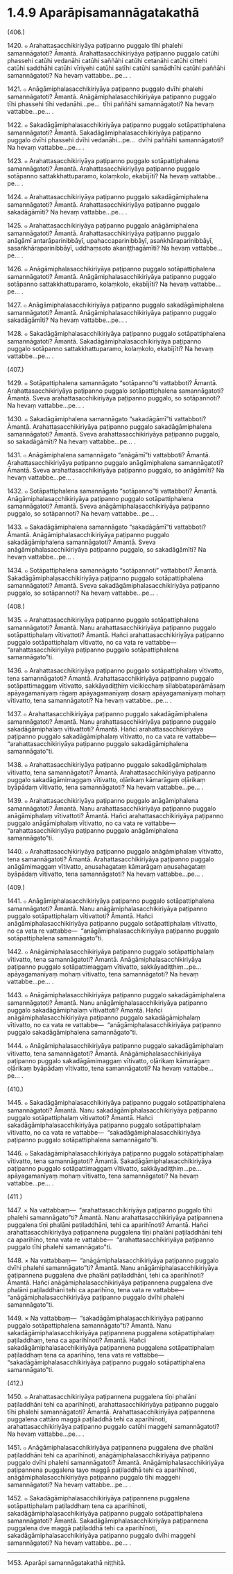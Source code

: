 # 1.4.9 Aparāpisamannāgatakathā

(406.)

1420\. ๐ Arahattasacchikiriyāya paṭipanno puggalo tīhi phalehi samannāgatoti? Āmantā. Arahattasacchikiriyāya paṭipanno puggalo catūhi phassehi catūhi vedanāhi catūhi saññāhi catūhi cetanāhi catūhi cittehi catūhi saddhāhi catūhi vīriyehi catūhi satīhi catūhi samādhīhi catūhi paññāhi samannāgatoti? Na hevaṃ vattabbe…pe… .

1421\. ๐ Anāgāmiphalasacchikiriyāya paṭipanno puggalo dvīhi phalehi samannāgatoti? Āmantā. Anāgāmiphalasacchikiriyāya paṭipanno puggalo tīhi phassehi tīhi vedanāhi…pe…  tīhi paññāhi samannāgatoti? Na hevaṃ vattabbe…pe… .

1422\. ๐ Sakadāgāmiphalasacchikiriyāya paṭipanno puggalo sotāpattiphalena samannāgatoti? Āmantā. Sakadāgāmiphalasacchikiriyāya paṭipanno puggalo dvīhi phassehi dvīhi vedanāhi…pe…  dvīhi paññāhi samannāgatoti? Na hevaṃ vattabbe…pe… .

1423\. ๐ Arahattasacchikiriyāya paṭipanno puggalo sotāpattiphalena samannāgatoti? Āmantā. Arahattasacchikiriyāya paṭipanno puggalo sotāpanno sattakkhattuparamo, kolaṃkolo, ekabījīti? Na hevaṃ vattabbe…pe… .

1424\. ๐ Arahattasacchikiriyāya paṭipanno puggalo sakadāgāmiphalena samannāgatoti? Āmantā. Arahattasacchikiriyāya paṭipanno puggalo sakadāgāmīti? Na hevaṃ vattabbe…pe… .

1425\. ๐ Arahattasacchikiriyāya paṭipanno puggalo anāgāmiphalena samannāgatoti? Āmantā. Arahattasacchikiriyāya paṭipanno puggalo anāgāmī antarāparinibbāyī, upahaccaparinibbāyī, asaṅkhāraparinibbāyī, sasaṅkhāraparinibbāyī, uddhaṃsoto akaniṭṭhagāmīti? Na hevaṃ vattabbe…pe… .

1426\. ๐ Anāgāmiphalasacchikiriyāya paṭipanno puggalo sotāpattiphalena samannāgatoti? Āmantā. Anāgāmiphalasacchikiriyāya paṭipanno puggalo sotāpanno sattakkhattuparamo, kolaṃkolo, ekabījīti? Na hevaṃ vattabbe…pe… .

1427\. ๐ Anāgāmiphalasacchikiriyāya paṭipanno puggalo sakadāgāmiphalena samannāgatoti? Āmantā. Anāgāmiphalasacchikiriyāya paṭipanno puggalo sakadāgāmīti? Na hevaṃ vattabbe…pe… .

1428\. ๐ Sakadāgāmiphalasacchikiriyāya paṭipanno puggalo sotāpattiphalena samannāgatoti? Āmantā. Sakadāgāmiphalasacchikiriyāya paṭipanno puggalo sotāpanno sattakkhattuparamo, kolaṃkolo, ekabījīti? Na hevaṃ vattabbe…pe… .

(407.)

1429\. ๐ Sotāpattiphalena samannāgato “sotāpanno”ti vattabboti? Āmantā. Arahattasacchikiriyāya paṭipanno puggalo sotāpattiphalena samannāgatoti? Āmantā. Sveva arahattasacchikiriyāya paṭipanno puggalo, so sotāpannoti? Na hevaṃ vattabbe…pe… .

1430\. ๐ Sakadāgāmiphalena samannāgato “sakadāgāmī”ti vattabboti? Āmantā. Arahattasacchikiriyāya paṭipanno puggalo sakadāgāmiphalena samannāgatoti? Āmantā. Sveva arahattasacchikiriyāya paṭipanno puggalo, so sakadāgāmīti? Na hevaṃ vattabbe…pe… .

1431\. ๐ Anāgāmiphalena samannāgato “anāgāmī”ti vattabboti? Āmantā. Arahattasacchikiriyāya paṭipanno puggalo anāgāmiphalena samannāgatoti? Āmantā. Sveva arahattasacchikiriyāya paṭipanno puggalo, so anāgāmīti? Na hevaṃ vattabbe…pe… .

1432\. ๐ Sotāpattiphalena samannāgato “sotāpanno”ti vattabboti? Āmantā. Anāgāmiphalasacchikiriyāya paṭipanno puggalo sotāpattiphalena samannāgatoti? Āmantā. Sveva anāgāmiphalasacchikiriyāya paṭipanno puggalo, so sotāpannoti? Na hevaṃ vattabbe…pe… .

1433\. ๐ Sakadāgāmiphalena samannāgato “sakadāgāmī”ti vattabboti? Āmantā. Anāgāmiphalasacchikiriyāya paṭipanno puggalo sakadāgāmiphalena samannāgatoti? Āmantā. Sveva anāgāmiphalasacchikiriyāya paṭipanno puggalo, so sakadāgāmīti? Na hevaṃ vattabbe…pe… .

1434\. ๐ Sotāpattiphalena samannāgato “sotāpannoti” vattabboti? Āmantā. Sakadāgāmiphalasacchikiriyāya paṭipanno puggalo sotāpattiphalena samannāgatoti? Āmantā. Sveva sakadāgāmiphalasacchikiriyāya paṭipanno puggalo, so sotāpannoti? Na hevaṃ vattabbe…pe… .

(408.)

1435\. ๐ Arahattasacchikiriyāya paṭipanno puggalo sotāpattiphalena samannāgatoti? Āmantā. Nanu arahattasacchikiriyāya paṭipanno puggalo sotāpattiphalaṃ vītivattoti? Āmantā. Hañci arahattasacchikiriyāya paṭipanno puggalo sotāpattiphalaṃ vītivatto, no ca vata re vattabbe—  “arahattasacchikiriyāya paṭipanno puggalo sotāpattiphalena samannāgato”ti.

1436\. ๐ Arahattasacchikiriyāya paṭipanno puggalo sotāpattiphalaṃ vītivatto, tena samannāgatoti? Āmantā. Arahattasacchikiriyāya paṭipanno puggalo sotāpattimaggaṃ vītivatto, sakkāyadiṭṭhiṃ vicikicchaṃ sīlabbataparāmāsaṃ apāyagamanīyaṃ rāgaṃ apāyagamanīyaṃ dosaṃ apāyagamanīyaṃ mohaṃ vītivatto, tena samannāgatoti? Na hevaṃ vattabbe…pe… .

1437\. ๐ Arahattasacchikiriyāya paṭipanno puggalo sakadāgāmiphalena samannāgatoti? Āmantā. Nanu arahattasacchikiriyāya paṭipanno puggalo sakadāgāmiphalaṃ vītivattoti? Āmantā. Hañci arahattasacchikiriyāya paṭipanno puggalo sakadāgāmiphalaṃ vītivatto, no ca vata re vattabbe—  “arahattasacchikiriyāya paṭipanno puggalo sakadāgāmiphalena samannāgato”ti.

1438\. ๐ Arahattasacchikiriyāya paṭipanno puggalo sakadāgāmiphalaṃ vītivatto, tena samannāgatoti? Āmantā. Arahattasacchikiriyāya paṭipanno puggalo sakadāgāmimaggaṃ vītivatto, oḷārikaṃ kāmarāgaṃ oḷārikaṃ byāpādaṃ vītivatto, tena samannāgatoti? Na hevaṃ vattabbe…pe… .

1439\. ๐ Arahattasacchikiriyāya paṭipanno puggalo anāgāmiphalena samannāgatoti? Āmantā. Nanu arahattasacchikiriyāya paṭipanno puggalo anāgāmiphalaṃ vītivattoti? Āmantā. Hañci arahattasacchikiriyāya paṭipanno puggalo anāgāmiphalaṃ vītivatto, no ca vata re vattabbe—  “arahattasacchikiriyāya paṭipanno puggalo anāgāmiphalena samannāgato”ti.

1440\. ๐ Arahattasacchikiriyāya paṭipanno puggalo anāgāmiphalaṃ vītivatto, tena samannāgatoti? Āmantā. Arahattasacchikiriyāya paṭipanno puggalo anāgāmimaggaṃ vītivatto, aṇusahagataṃ kāmarāgaṃ aṇusahagataṃ byāpādaṃ vītivatto, tena samannāgatoti? Na hevaṃ vattabbe…pe… .

(409.)

1441\. ๐ Anāgāmiphalasacchikiriyāya paṭipanno puggalo sotāpattiphalena samannāgatoti? Āmantā. Nanu anāgāmiphalasacchikiriyāya paṭipanno puggalo sotāpattiphalaṃ vītivattoti? Āmantā. Hañci anāgāmiphalasacchikiriyāya paṭipanno puggalo sotāpattiphalaṃ vītivatto, no ca vata re vattabbe—  “anāgāmiphalasacchikiriyāya paṭipanno puggalo sotāpattiphalena samannāgato”ti.

1442\. ๐ Anāgāmiphalasacchikiriyāya paṭipanno puggalo sotāpattiphalaṃ vītivatto, tena samannāgatoti? Āmantā. Anāgāmiphalasacchikiriyāya paṭipanno puggalo sotāpattimaggaṃ vītivatto, sakkāyadiṭṭhiṃ…pe…  apāyagamanīyaṃ mohaṃ vītivatto, tena samannāgatoti? Na hevaṃ vattabbe…pe… .

1443\. ๐ Anāgāmiphalasacchikiriyāya paṭipanno puggalo sakadāgāmiphalena samannāgatoti? Āmantā. Nanu anāgāmiphalasacchikiriyāya paṭipanno puggalo sakadāgāmiphalaṃ vītivattoti? Āmantā. Hañci anāgāmiphalasacchikiriyāya paṭipanno puggalo sakadāgāmiphalaṃ vītivatto, no ca vata re vattabbe—  “anāgāmiphalasacchikiriyāya paṭipanno puggalo sakadāgāmiphalena samannāgato”ti.

1444\. ๐ Anāgāmiphalasacchikiriyāya paṭipanno puggalo sakadāgāmiphalaṃ vītivatto, tena samannāgatoti? Āmantā. Anāgāmiphalasacchikiriyāya paṭipanno puggalo sakadāgāmimaggaṃ vītivatto, oḷārikaṃ kāmarāgaṃ oḷārikaṃ byāpādaṃ vītivatto, tena samannāgatoti? Na hevaṃ vattabbe…pe… .

(410.)

1445\. ๐ Sakadāgāmiphalasacchikiriyāya paṭipanno puggalo sotāpattiphalena samannāgatoti? Āmantā. Nanu sakadāgāmiphalasacchikiriyāya paṭipanno puggalo sotāpattiphalaṃ vītivattoti? Āmantā. Hañci sakadāgāmiphalasacchikiriyāya paṭipanno puggalo sotāpattiphalaṃ vītivatto, no ca vata re vattabbe—  “sakadāgāmiphalasacchikiriyāya paṭipanno puggalo sotāpattiphalena samannāgato”ti.

1446\. ๐ Sakadāgāmiphalasacchikiriyāya paṭipanno puggalo sotāpattiphalaṃ vītivatto, tena samannāgatoti? Āmantā. Sakadāgāmiphalasacchikiriyāya paṭipanno puggalo sotāpattimaggaṃ vītivatto, sakkāyadiṭṭhiṃ…pe…  apāyagamanīyaṃ mohaṃ vītivatto, tena samannāgatoti? Na hevaṃ vattabbe…pe… .

(411.)

1447\. × Na vattabbaṃ—  “arahattasacchikiriyāya paṭipanno puggalo tīhi phalehi samannāgato”ti? Āmantā. Nanu arahattasacchikiriyāya paṭipannena puggalena tīṇi phalāni paṭiladdhāni, tehi ca aparihīnoti? Āmantā. Hañci arahattasacchikiriyāya paṭipannena puggalena tīṇi phalāni paṭiladdhāni tehi ca aparihīno, tena vata re vattabbe—  “arahattasacchikiriyāya paṭipanno puggalo tīhi phalehi samannāgato”ti.

1448\. × Na vattabbaṃ—  “anāgāmiphalasacchikiriyāya paṭipanno puggalo dvīhi phalehi samannāgato”ti? Āmantā. Nanu anāgāmiphalasacchikiriyāya paṭipannena puggalena dve phalāni paṭiladdhāni, tehi ca aparihīnoti? Āmantā. Hañci anāgāmiphalasacchikiriyāya paṭipannena puggalena dve phalāni paṭiladdhāni tehi ca aparihīno, tena vata re vattabbe—  “anāgāmiphalasacchikiriyāya paṭipanno puggalo dvīhi phalehi samannāgato”ti.

1449\. × Na vattabbaṃ—  “sakadāgāmiphalasacchikiriyāya paṭipanno puggalo sotāpattiphalena samannāgato”ti? Āmantā. Nanu sakadāgāmiphalasacchikiriyāya paṭipannena puggalena sotāpattiphalaṃ paṭiladdhaṃ, tena ca aparihīnoti? Āmantā. Hañci sakadāgāmiphalasacchikiriyāya paṭipannena puggalena sotāpattiphalaṃ paṭiladdhaṃ tena ca aparihīno, tena vata re vattabbe—  “sakadāgāmiphalasacchikiriyāya paṭipanno puggalo sotāpattiphalena samannāgato”ti.

(412.)

1450\. ๐ Arahattasacchikiriyāya paṭipannena puggalena tīṇi phalāni paṭiladdhāni tehi ca aparihīnoti, arahattasacchikiriyāya paṭipanno puggalo tīhi phalehi samannāgatoti? Āmantā. Arahattasacchikiriyāya paṭipannena puggalena cattāro maggā paṭiladdhā tehi ca aparihīnoti, arahattasacchikiriyāya paṭipanno puggalo catūhi maggehi samannāgatoti? Na hevaṃ vattabbe…pe… .

1451\. ๐ Anāgāmiphalasacchikiriyāya paṭipannena puggalena dve phalāni paṭiladdhāni tehi ca aparihīnoti, anāgāmiphalasacchikiriyāya paṭipanno puggalo dvīhi phalehi samannāgatoti? Āmantā. Anāgāmiphalasacchikiriyāya paṭipannena puggalena tayo maggā paṭiladdhā tehi ca aparihīnoti, anāgāmiphalasacchikiriyāya paṭipanno puggalo tīhi maggehi samannāgatoti? Na hevaṃ vattabbe…pe… .

1452\. ๐ Sakadāgāmiphalasacchikiriyāya paṭipannena puggalena sotāpattiphalaṃ paṭiladdhaṃ tena ca aparihīnoti, sakadāgāmiphalasacchikiriyāya paṭipanno puggalo sotāpattiphalena samannāgatoti? Āmantā. Sakadāgāmiphalasacchikiriyāya paṭipannena puggalena dve maggā paṭiladdhā tehi ca aparihīnoti, sakadāgāmiphalasacchikiriyāya paṭipanno puggalo dvīhi maggehi samannāgatoti? Na hevaṃ vattabbe…pe… .

---

1453\. Aparāpi samannāgatakathā niṭṭhitā.
